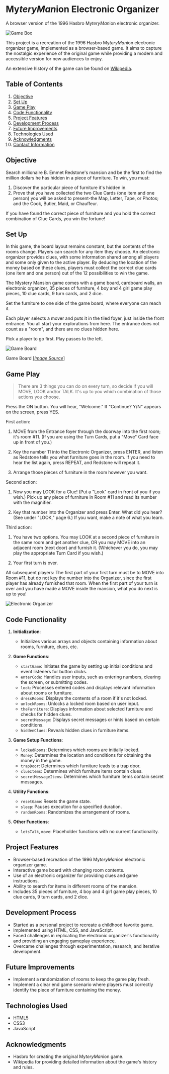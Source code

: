 # My$tery Man$ion Electronic Organizer

A browser version of the 1996 Hasbro My$tery Man$ion electronic organizer.

![Game Box](./images/Mystery_mansion_game_cover.jpg)

This project is a recreation of the 1996 Hasbro My$tery Man$ion electronic organizer game, implemented as a browser-based game. It aims to capture the nostalgic experience of the original game while providing a modern and accessible version for new audiences to enjoy.

An extensive history of the game can be found on [Wikipedia](<https://en.wikipedia.org/wiki/Mystery_Mansion_(board_game)>).

## Table of Contents

1. [Objective](#objective)
2. [Set Up](#set-up)
3. [Game Play](#game-play)
4. [Code Functionality](#code-functionality)
5. [Project Features](#project-features)
6. [Development Process](#development-process)
7. [Future Improvements](#future-improvements)
8. [Technologies Used](#technologies-used)
9. [Acknowledgments](#acknowledgments)
10. [Contact Information](#contact-information)

## Objective

Search millionaire B. Emmet Redstone's mansion and be the first to find the million dollars he has hidden in a piece of furniture. To win, you must:

1. Discover the particular piece of furniture it's hidden in.
2. Prove that you have collected the two Clue Cards (one item and one person) you will be asked to present-the Map, Letter, Tape, or Photos; and the Cook, Butler, Maid, or Chauffeur.

If you have found the correct piece of furniture and you hold the correct combination of Clue Cards, you win the fortune!

## Set Up

In this game, the board layout remains constant, but the contents of the rooms change. Players can search for any item they choose. An electronic organizer provides clues, with some information shared among all players and some only given to the active player. By deducing the location of the money based on these clues, players must collect the correct clue cards (one item and one person) out of the 12 possibilities to win the game.

The Mystery Mansion game comes with a game board, cardboard walls, an electronic organizer, 35 pieces of furniture, 4 boy and 4 girl game play pieces, 10 clue cards, 9 turn cards, and 2 dice.

Set the furniture to one side of the game board, where everyone can reach it.

Each player selects a mover and puts it in the tiled foyer, just inside the front entrance. You all start your explorations from here. The entrance does not count as a "room", and there are no clues hidden here.

Pick a player to go first. Play passes to the left.

![Game Board](./images/game_board.jpg)

Game Board [[_Image Source_]](http://aboardgameaday.blogspot.com/2012/02/mystery-mansion.html)

## Game Play

> There are 3 things you can do on every turn, so decide if you will MOVE, LOOK and/or TALK. It's up to you which combination of those actions you choose.

Press the ON button. You will hear, "Welcome." If "Continue?
Y/N" appears on the screen, press YES.

First action:

1. MOVE from the Entrance foyer through the doorway into the first room; it's room #11. (If you are using the Turn Cards, put a "Move" Card face up in front of you.)

1. Key the number 11 into the Electronic Organizer, press ENTER, and listen as Redstone tells you what furniture goes in the room. If you need to hear the list again, press REPEAT, and Redstone will repeat it.

1. Arrange those pieces of furniture in the room however you want.

Second action:

1. Now you may LOOK for a Clue! (Put a "Look" card in front of you if you wish.) Pick up any piece of furniture in Room #11 and read its number with the magnifier.

1. Key that number into the Organizer and press Enter. What did you hear? (See under "LOOK," page 6.) If you want, make a note of what you learn.

Third action:

1. You have two options. You may LOOK at a second piece of furniture in the same room and get another clue, OR you may MOVE into an adjacent room (next door) and furnish it. (Whichever you do, you may play the appropriate Turn Card if you wish.)

1. Your first turn is over.

All subsequent players: The first part of your first turn must be to MOVE into Room #11, but do not key the number into the Organizer, since the first player has already furnished that room.
When the first part of your turn is over and you have made a MOVE inside the mansion, what you do next is up to you!

![Electronic Organizer](./images/Electronic_Organizer.png)

## Code Functionality

1. **Initialization**:

    - Initializes various arrays and objects containing information about rooms, furniture, clues, etc.

2. **Game Functions**:

    - `startGame`: Initiates the game by setting up initial conditions and event listeners for button clicks.
    - `enterCode`: Handles user inputs, such as entering numbers, clearing the screen, or submitting codes.
    - `look`: Processes entered codes and displays relevant information about rooms or furniture.
    - `dressRooms`: Displays the contents of a room if it's not locked.
    - `unlockRooms`: Unlocks a locked room based on user input.
    - `theFurniture`: Displays information about selected furniture and checks for hidden clues.
    - `secretMessage`: Displays secret messages or hints based on certain conditions.
    - `hiddenClues`: Reveals hidden clues in furniture items.

3. **Game Setup Functions**:

    - `lockedRooms`: Determines which rooms are initially locked.
    - `Money`: Determines the location and conditions for obtaining the money in the game.
    - `trapDoor`: Determines which furniture leads to a trap door.
    - `clueItems`: Determines which furniture items contain clues.
    - `secretMessageItems`: Determines which furniture items contain secret messages.

4. **Utility Functions**:

    - `resetGame`: Resets the game state.
    - `sleep`: Pauses execution for a specified duration.
    - `randomRooms`: Randomizes the arrangement of rooms.

5. **Other Functions**:
    - `letsTalk`, `move`: Placeholder functions with no current functionality.

## Project Features

-   Browser-based recreation of the 1996 My$tery Man$ion electronic organizer game.
-   Interactive game board with changing room contents.
-   Use of an electronic organizer for providing clues and game instructions.
-   Ability to search for items in different rooms of the mansion.
-   Includes 35 pieces of furniture, 4 boy and 4 girl game play pieces, 10 clue cards, 9 turn cards, and 2 dice.

## Development Process

-   Started as a personal project to recreate a childhood favorite game.
-   Implemented using HTML, CSS, and JavaScript.
-   Faced challenges in replicating the electronic organizer's functionality and providing an engaging gameplay experience.
-   Overcame challenges through experimentation, research, and iterative development.

## Future Improvements

-   Implement a randomization of rooms to keep the game play fresh.
-   Implement a clear end game scenario where players must correctly identify the piece of furniture containing the money.

## Technologies Used

-   HTML5
-   CSS3
-   JavaScript

## Acknowledgments

-   Hasbro for creating the original My$tery Man$ion game.
-   Wikipedia for providing detailed information about the game's history and rules.
